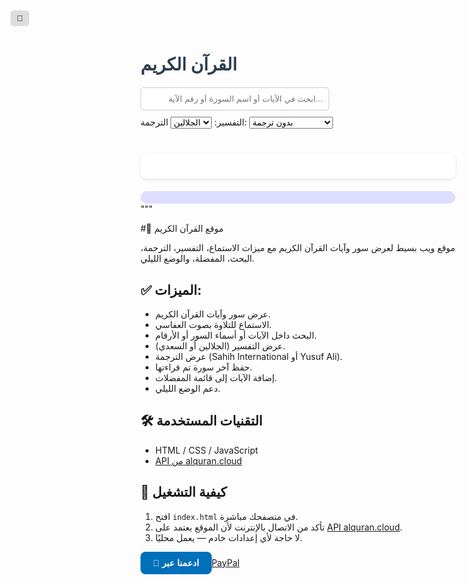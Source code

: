 
<html lang="ar">
<head>
  <meta charset="UTF-8" />
  <title>القرآن الكريم</title>
  <meta name="description" content="موقع القرآن الكريم: اقرأ واستمع لآيات الله بصوت العفاسي، مع تفسيرات الجلالين والسعدي، وترجمات إنجليزية موثوقة. بحث سريع، وضع ليلي، ومفضلة لحفظ الآيات.">
  <link rel="icon" href="favicon.png" type="image/png" />
  <style>
    @import url('https://fonts.googleapis.com/css2?family=Amiri&display=swap');

    body {
      font-family: 'Amiri', serif;
      direction: rtl;
      background-color: #f4f4f4;
      padding: 20px;
      text-align: center;
      transition: background-color 0.3s, color 0.3s;
    }
    body.dark {
      background-color: #121212;
      color: #ffffff;
    }
    h1 {
      color: #2c3e50;
    }
    body.dark h1 {
      color: #f9f9f9;
    }
    .search-box {
      margin: 20px auto;
    }
    .search-box input {
      padding: 10px;
      width: 60%;
      border-radius: 5px;
      border: 1px solid #ccc;
      text-align: right;
    }
    .surah-list {
      display: flex;
      flex-wrap: wrap;
      justify-content: center;
      gap: 10px;
    }
    .surah-button {
      background-color: #fff;
      border: 1px solid #ccc;
      padding: 10px 15px;
      border-radius: 5px;
      cursor: pointer;
    }
    .surah-button:hover {
      background-color: #e0e0e0;
    }
    .surah-content {
      margin-top: 20px;
      background: white;
      padding: 20px;
      border-radius: 10px;
      box-shadow: 0 2px 5px rgba(0,0,0,0.1);
    }
    body.dark .surah-content {
      background: #1e1e1e;
    }
    .ayah {
      margin: 10px 0;
      cursor: pointer;
    }
    .ayah:hover {
      background: #eee;
    }
    body.dark .ayah:hover {
      background: #333;
    }
    .fav-list {
      margin-top: 20px;
      padding: 10px;
      background: #ddf;
      border-radius: 10px;
    }
    body.dark .fav-list {
      background: #333366;
    }
    audio {
      width: 100%;
      margin-top: 10px;
    }
    .tafsir {
      margin-top: 15px;
      background: #eef;
      padding: 10px;
      border-radius: 5px;
      text-align: right;
    }
    body.dark .tafsir {
      background: #2a2a6a;
    }
    .toggle-dark {
      position: absolute;
      left: 20px;
      top: 20px;
      padding: 5px 10px;
      cursor: pointer;
      background: #ddd;
      border: none;
      border-radius: 5px;
    }
  </style>
</head>
<body>
  <button class="toggle-dark" onclick="toggleDarkMode()">🌙</button>
  <h1>القرآن الكريم</h1>

  <div class="search-box">
    <input type="text" id="searchInput" placeholder="ابحث في الآيات أو اسم السورة أو رقم الآية..." oninput="searchAyat()" />
    <div style="margin-top: 10px;">
      <label>التفسير:
        <select id="tafsirSelect">
          <option value="ar.jalalayn">الجلالين</option>
          <option value="ar.saadi">السعدي</option>
        </select>
      </label>
      <label style="margin-right: 15px;">الترجمة:
        <select id="translationSelect">
          <option value="">بدون ترجمة</option>
          <option value="en.sahih">Sahih International</option>
          <option value="en.yusufali">Yusuf Ali</option>
        </select>
      </label>
    </div>
  </div>

  <div class="surah-list" id="surahList"></div>
  <div class="surah-content" id="surahContent"></div>
  <div class="fav-list" id="favList"></div>

  <script>
    let surahsData = [];

    async function loadQuranData() {
      const response = await fetch('https://api.alquran.cloud/v1/quran/ar.alafasy');
      const data = await response.json();
      surahsData = data.data.surahs;
      displaySurahList();
      loadLastRead();
      loadFavorites();
    }

    function displaySurahList() {
      const surahList = document.getElementById('surahList');
      surahList.innerHTML = '';
      surahsData.forEach(surah => {
        const button = document.createElement('button');
        button.textContent = `${surah.number} - ${surah.englishName}`;
        button.className = 'surah-button';
        button.onclick = () => displaySurah(surah);
        surahList.appendChild(button);
      });
    }

    function displaySurah(surah) {
      const surahContent = document.getElementById('surahContent');
      surahContent.innerHTML = `<h2>${surah.name}</h2>`;
      surah.ayahs.forEach(ayah => {
        const p = document.createElement('p');
        p.className = 'ayah';
        p.innerHTML = `${ayah.text} ﴿${ayah.numberInSurah}﴾ <button onclick="toggleFavorite(${ayah.number}, event)">☆</button>`;
        p.querySelector('button').style.marginLeft = '10px';
        p.querySelector('button').style.cursor = 'pointer';
        p.onclick = (e) => {
          if (e.target.tagName.toLowerCase() !== 'button') {
            showTafsir(ayah, p);
          }
        };
        surahContent.appendChild(p);
      });
      surahContent.innerHTML += `
        <audio controls>
          <source src="https://server8.mp3quran.net/afs/${String(surah.number).padStart(3, '0')}.mp3" type="audio/mpeg" />
          المتصفح لا يدعم تشغيل الصوت.
        </audio>
      `;
      localStorage.setItem('lastRead', surah.number);
    }

    async function showTafsir(ayah, ayahElement) {
      const tafsirChoice = document.getElementById('tafsirSelect').value;
      const translationChoice = document.getElementById('translationSelect').value;

      if (ayahElement.nextElementSibling && ayahElement.nextElementSibling.classList.contains('tafsir')) {
        ayahElement.nextElementSibling.remove();
        return;
      }

      const tafsirBox = document.createElement('div');
      tafsirBox.className = 'tafsir';
      tafsirBox.textContent = 'جاري تحميل التفسير...';
      ayahElement.after(tafsirBox);

      try {
        const tafsirRes = await fetch(`https://api.alquran.cloud/v1/ayah/${ayah.number}/${tafsirChoice}`);
        const tafsirData = await tafsirRes.json();
        tafsirBox.innerHTML = `<strong>التفسير:</strong><br>${tafsirData.data.text || 'غير متوفر'}`;
      } catch {
        tafsirBox.innerHTML = '<strong>التفسير:</strong><br>حدث خطأ.';
      }

      if (translationChoice) {
        try {
          const transRes = await fetch(`https://api.alquran.cloud/v1/ayah/${ayah.number}/${translationChoice}`);
          const transData = await transRes.json();
          tafsirBox.innerHTML += `<hr><strong>الترجمة:</strong><br>${transData.data.text || 'غير متوفرة'}`;
        } catch {
          tafsirBox.innerHTML += `<hr><strong>الترجمة:</strong><br>فشل في جلب الترجمة.`;
        }
      }
    }

    function searchAyat() {
      const query = document.getElementById('searchInput').value.trim();
      const surahContent = document.getElementById('surahContent');
      if (query.length < 2) return;

      surahContent.innerHTML = `<h2>نتائج البحث عن: "${query}"</h2>`;
      let found = false;

      surahsData.forEach(surah => {
        surah.ayahs.forEach(ayah => {
          if (
            ayah.text.includes(query) ||
            surah.name.includes(query) ||
            ayah.numberInSurah.toString() === query
          ) {
            const p = document.createElement('p');
            p.className = 'ayah';
            p.textContent = `${ayah.text} ﴿${ayah.numberInSurah}﴾ - ${surah.name}`;
            p.onclick = () => showTafsir(ayah, p);
            surahContent.appendChild(p);
            found = true;
          }
        });
      });

      if (!found) {
        surahContent.innerHTML += '<p>لا توجد نتائج مطابقة.</p>';
      }
    }

    function toggleDarkMode() {
      document.body.classList.toggle('dark');
    }

    function toggleFavorite(ayahNumber, event) {
      event.stopPropagation();
      let favs = JSON.parse(localStorage.getItem('favorites')) || [];
      if (favs.includes(ayahNumber)) {
        favs = favs.filter(id => id !== ayahNumber);
      } else {
        favs.push(ayahNumber);
      }
      localStorage.setItem('favorites', JSON.stringify(favs));
      loadFavorites();
    }

    function loadFavorites() {
      const favs = JSON.parse(localStorage.getItem('favorites')) || [];
      const favList = document.getElementById('favList');
      favList.innerHTML = '<h3>💖الآيات المفضلة💖</h3>';
      if (favs.length === 0) {
        favList.innerHTML += '<p>لا توجد آيات مفضلة حتى الآن.</p>';
        return;
      }

      surahsData.forEach(surah => {
        surah.ayahs.forEach(ayah => {
          if (favs.includes(ayah.number)) {
            const p = document.createElement('p');
            p.textContent = `${ayah.text} ﴿${ayah.numberInSurah}﴾ - ${surah.name}`;
            favList.appendChild(p);
          }
        });
      });
    }

    function loadLastRead() {
      const last = localStorage.getItem('lastRead');
      if (last) {
        const surah = surahsData.find(s => s.number == last);
        if (surah) displaySurah(surah);
      }
    }

    window.onload = loadQuranData;
  </script>
</body>
</html>
"""

#📖 موقع القرآن الكريم

موقع ويب بسيط لعرض سور وآيات القرآن الكريم مع ميزات الاستماع، التفسير، الترجمة، البحث، المفضلة، والوضع الليلي.

## ✅ الميزات:

- عرض سور وآيات القرآن الكريم.
- الاستماع للتلاوة بصوت العفاسي.
- البحث داخل الآيات أو أسماء السور أو الأرقام.
- عرض التفسير (الجلالين أو السعدي).
- عرض الترجمة (Sahih International أو Yusuf Ali).
- حفظ آخر سورة تم قراءتها.
- إضافة الآيات إلى قائمة المفضلات.
- دعم الوضع الليلي.

## 🛠️ التقنيات المستخدمة

- HTML / CSS / JavaScript
- [API من alquran.cloud](https://alquran.cloud/api)

## 🚀 كيفية التشغيل

1. افتح `index.html` في متصفحك مباشرة.
2. تأكد من الاتصال بالإنترنت لأن الموقع يعتمد على [API alquran.cloud](https://alquran.cloud/).
3. لا حاجة لأي إعدادات خادم — يعمل محليًا.

  <a href="https://paypal.me/sheikhmohamedhussein?country.x=EG&locale.x=ar_EG" target="_blank" style="
    display: inline-block;
    background-color: #0070ba;
    color: white;
    padding: 10px 20px;
    border-radius: 8px;
    text-decoration: none;
    font-weight: bold;
    font-family: sans-serif;
  ">
    💖 ادعمنا عبر [PayPal](https://paypal.me/sheikhmohamedhussein?country.x=EG&locale.x=ar_EG)
    
